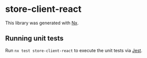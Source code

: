 # store-client-react

This library was generated with [Nx](https://nx.dev).

## Running unit tests

Run `nx test store-client-react` to execute the unit tests via [Jest](https://jestjs.io).
